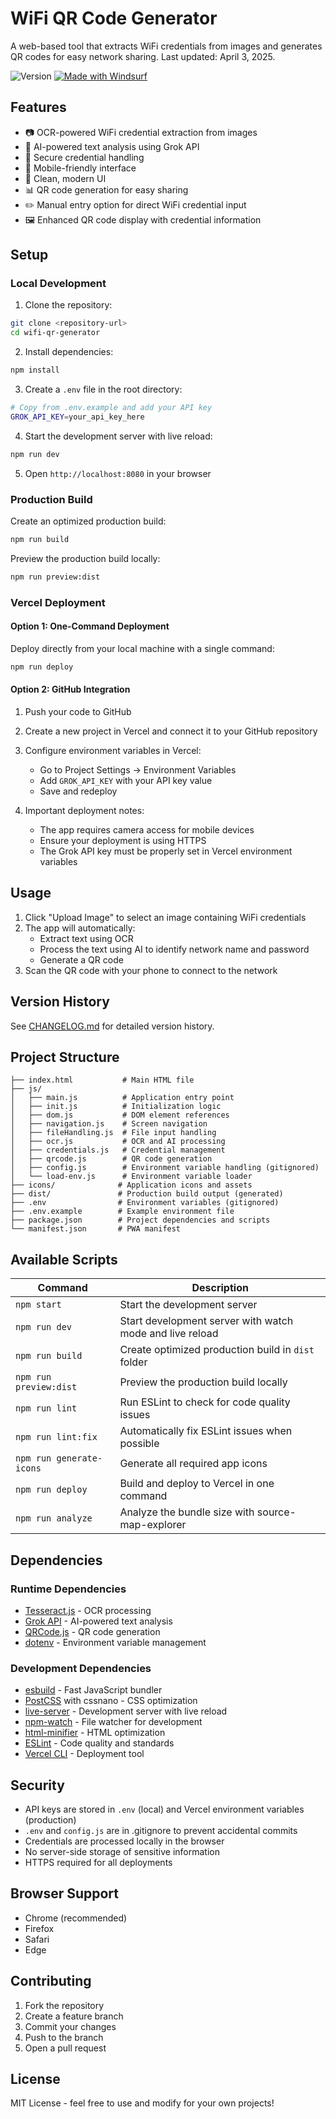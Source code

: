 # WiFi QR Code Generator

A web-based tool that extracts WiFi credentials from images and generates QR codes for easy network sharing. Last updated: April 3, 2025.

![Version](https://img.shields.io/badge/version-1.7.1-blue.svg)
[![Made with Windsurf](https://img.shields.io/badge/Made%20with-windsurf.ai-4e54c8.svg)](https://windsurf.ai)

## Features

- 📷 OCR-powered WiFi credential extraction from images
- 🤖 AI-powered text analysis using Grok API
- 🔐 Secure credential handling
- 📱 Mobile-friendly interface
- 🎨 Clean, modern UI
- 📊 QR code generation for easy sharing
- ✏️ Manual entry option for direct WiFi credential input
- 🖼️ Enhanced QR code display with credential information

## Setup

### Local Development

1. Clone the repository:
```bash
git clone <repository-url>
cd wifi-qr-generator
```

2. Install dependencies:
```bash
npm install
```

3. Create a `.env` file in the root directory:
```bash
# Copy from .env.example and add your API key
GROK_API_KEY=your_api_key_here
```

4. Start the development server with live reload:
```bash
npm run dev
```

5. Open `http://localhost:8080` in your browser

### Production Build

Create an optimized production build:
```bash
npm run build
```

Preview the production build locally:
```bash
npm run preview:dist
```

### Vercel Deployment

#### Option 1: One-Command Deployment

Deploy directly from your local machine with a single command:
```bash
npm run deploy
```

#### Option 2: GitHub Integration

1. Push your code to GitHub
2. Create a new project in Vercel and connect it to your GitHub repository
3. Configure environment variables in Vercel:
   - Go to Project Settings → Environment Variables
   - Add `GROK_API_KEY` with your API key value
   - Save and redeploy

4. Important deployment notes:
   - The app requires camera access for mobile devices
   - Ensure your deployment is using HTTPS
   - The Grok API key must be properly set in Vercel environment variables

## Usage

1. Click "Upload Image" to select an image containing WiFi credentials
2. The app will automatically:
   - Extract text using OCR
   - Process the text using AI to identify network name and password
   - Generate a QR code
3. Scan the QR code with your phone to connect to the network

## Version History

See [CHANGELOG.md](CHANGELOG.md) for detailed version history.

## Project Structure

```
├── index.html           # Main HTML file
├── js/
│   ├── main.js          # Application entry point
│   ├── init.js          # Initialization logic
│   ├── dom.js           # DOM element references
│   ├── navigation.js    # Screen navigation
│   ├── fileHandling.js  # File input handling
│   ├── ocr.js           # OCR and AI processing
│   ├── credentials.js   # Credential management
│   ├── qrcode.js        # QR code generation
│   ├── config.js        # Environment variable handling (gitignored)
│   └── load-env.js      # Environment variable loader
├── icons/              # Application icons and assets
├── dist/               # Production build output (generated)
├── .env                # Environment variables (gitignored)
├── .env.example        # Example environment file
├── package.json        # Project dependencies and scripts
└── manifest.json       # PWA manifest
```

## Available Scripts

| Command | Description |
|---------|-------------|
| `npm start` | Start the development server |
| `npm run dev` | Start development server with watch mode and live reload |
| `npm run build` | Create optimized production build in `dist` folder |
| `npm run preview:dist` | Preview the production build locally |
| `npm run lint` | Run ESLint to check for code quality issues |
| `npm run lint:fix` | Automatically fix ESLint issues when possible |
| `npm run generate-icons` | Generate all required app icons |
| `npm run deploy` | Build and deploy to Vercel in one command |
| `npm run analyze` | Analyze the bundle size with source-map-explorer |

## Dependencies

### Runtime Dependencies
- [Tesseract.js](https://tesseract.projectnaptha.com/) - OCR processing
- [Grok API](https://x.ai) - AI-powered text analysis
- [QRCode.js](https://github.com/soldair/node-qrcode) - QR code generation
- [dotenv](https://github.com/motdotla/dotenv) - Environment variable management

### Development Dependencies
- [esbuild](https://esbuild.github.io/) - Fast JavaScript bundler
- [PostCSS](https://postcss.org/) with cssnano - CSS optimization
- [live-server](https://github.com/tapio/live-server) - Development server with live reload
- [npm-watch](https://github.com/M-Zuber/npm-watch) - File watcher for development
- [html-minifier](https://github.com/kangax/html-minifier) - HTML optimization
- [ESLint](https://eslint.org/) - Code quality and standards
- [Vercel CLI](https://vercel.com/cli) - Deployment tool

## Security

- API keys are stored in `.env` (local) and Vercel environment variables (production)
- `.env` and `config.js` are in .gitignore to prevent accidental commits
- Credentials are processed locally in the browser
- No server-side storage of sensitive information
- HTTPS required for all deployments

## Browser Support

- Chrome (recommended)
- Firefox
- Safari
- Edge

## Contributing

1. Fork the repository
2. Create a feature branch
3. Commit your changes
4. Push to the branch
5. Open a pull request

## License

MIT License - feel free to use and modify for your own projects!
